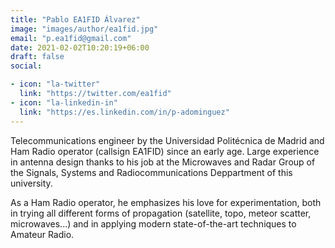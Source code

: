 ```yaml
---
title: "Pablo EA1FID Álvarez"
image: "images/author/ea1fid.jpg"
email: "p.ea1fid@gmail.com"
date: 2021-02-02T10:20:19+06:00
draft: false
social:

- icon: "la-twitter"
  link: "https://twitter.com/ea1fid"
- icon: "la-linkedin-in"
  link: "https://es.linkedin.com/in/p-adominguez"
---
```


Telecommunications engineer by the Universidad Politécnica de Madrid and Ham Radio operator (callsign EA1FID) since an early age. Large experience in antenna design thanks to his job at the Microwaves and Radar Group of the Signals, Systems and Radiocommunications Deppartment of this university. 

As a Ham Radio operator, he emphasizes his love for experimentation, both in trying all different forms of propagation (satellite, topo, meteor scatter, microwaves...) and in applying modern state-of-the-art techniques to Amateur Radio.
